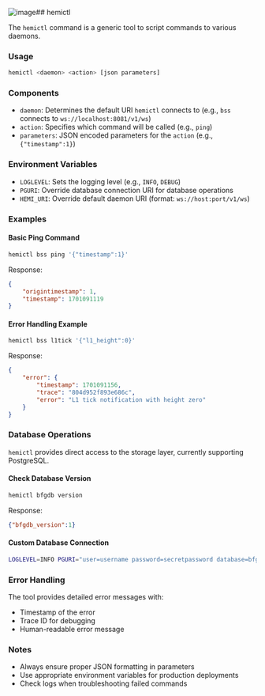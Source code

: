 ![image](https://github.com/user-attachments/assets/0d0ea1df-5f9a-42b8-a42d-15fb814e5ac9)## hemictl

The `hemictl` command is a generic tool to script commands to various daemons.

### Usage
```bash
hemictl <daemon> <action> [json parameters]
```

### Components

- `daemon`: Determines the default URI `hemictl` connects to (e.g., `bss` connects to `ws://localhost:8081/v1/ws`)
- `action`: Specifies which command will be called (e.g., `ping`)
- `parameters`: JSON encoded parameters for the `action` (e.g., `{"timestamp":1}`)

### Environment Variables

- `LOGLEVEL`: Sets the logging level (e.g., `INFO`, `DEBUG`)
- `PGURI`: Override database connection URI for database operations
- `HEMI_URI`: Override default daemon URI (format: `ws://host:port/v1/ws`)

### Examples

#### Basic Ping Command
```bash
hemictl bss ping '{"timestamp":1}'
```

Response:
```json
{
    "origintimestamp": 1,
    "timestamp": 1701091119
}
```

#### Error Handling Example
```bash
hemictl bss l1tick '{"l1_height":0}'
```

Response:
```json
{
    "error": {
        "timestamp": 1701091156,
        "trace": "804d952f893e686c",
        "error": "L1 tick notification with height zero"
    }
}
```

### Database Operations

`hemictl` provides direct access to the storage layer, currently supporting PostgreSQL.

#### Check Database Version
```bash
hemictl bfgdb version
```

Response:
```json
{"bfgdb_version":1}
```

#### Custom Database Connection
```bash
LOGLEVEL=INFO PGURI="user=username password=secretpassword database=bfgdb" hemictl bfgdb version
```

### Error Handling

The tool provides detailed error messages with:
- Timestamp of the error
- Trace ID for debugging
- Human-readable error message

### Notes
- Always ensure proper JSON formatting in parameters
- Use appropriate environment variables for production deployments
- Check logs when troubleshooting failed commands
